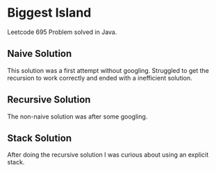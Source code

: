 # Biggest Island

Leetcode 695 Problem solved in Java.

## Naive Solution

This solution was a first attempt without googling. Struggled to get the
recursion to work correctly and ended with a inefficient solution.

## Recursive Solution

The non-naive solution was after some googling.

## Stack Solution

After doing the recursive solution I was curious about using an explicit stack.
